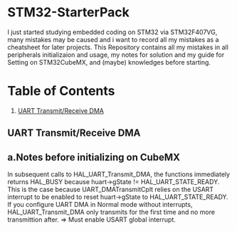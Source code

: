 # STM32-StarterPack
I just started studying embedded coding on STM32 via STM32F407VG, many mistakes may be caused and i want to record all my mistakes as a cheatsheet for later projects.
This Repository contains all my mistakes in all peripherals initializaion and usage, my notes for solution and my guide for Setting on STM32CubeMX, and (maybe) knowledges before starting.
# Table of Contents
1. [UART Transmit/Receive DMA](#UART-Transmit/Receive-DMA)
  

## UART Transmit/Receive DMA
##  a.Notes before initializing on CubeMX
In subsequent calls to HAL_UART_Transmit_DMA, the functions immediately returns HAL_BUSY because huart->gState != HAL_UART_STATE_READY. 
This is the case because UART_DMATransmitCplt relies on the USART interrupt to be enabled to reset huart->gState to HAL_UART_STATE_READY.
If you configure UART DMA in Normal mode without interrupts, HAL_UART_Transmit_DMA only transmits for the first time and no more transmittion after.
=> Must enable USART global interrupt. 
